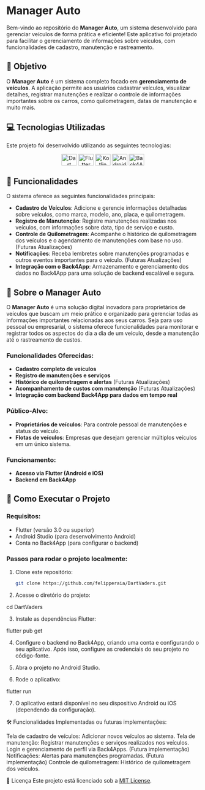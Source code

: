 # Manager Auto

Bem-vindo ao repositório do **Manager Auto**, um sistema desenvolvido para gerenciar veículos de forma prática e eficiente! Este aplicativo foi projetado para facilitar o gerenciamento de informações sobre veículos, com funcionalidades de cadastro, manutenção e rastreamento.

## 🎯 Objetivo

O **Manager Auto** é um sistema completo focado em **gerenciamento de veículos**. A aplicação permite aos usuários cadastrar veículos, visualizar detalhes, registrar manutenções e realizar o controle de informações importantes sobre os carros, como quilometragem, datas de manutenção e muito mais.

## 💻 Tecnologias Utilizadas

Este projeto foi desenvolvido utilizando as seguintes tecnologias:

<p align="center">
    <img align="center" height="30" width="40" alt="Dart" src="https://cdn.jsdelivr.net/gh/devicons/devicon/icons/dart/dart-original.svg">
    <img align="center" height="30" width="40" alt="Flutter" src="https://cdn.jsdelivr.net/gh/devicons/devicon/icons/flutter/flutter-original.svg">
    <img align="center" height="30" width="40" alt="Kotlin" src="https://cdn.jsdelivr.net/gh/devicons/devicon/icons/kotlin/kotlin-original.svg">
    <img align="center" height="30" width="40" alt="Android" src="https://cdn.jsdelivr.net/gh/devicons/devicon/icons/android/android-original.svg">
    <img align="center" height="30" width="40" alt="Back4App" src="https://cdn.jsdelivr.net/gh/devicons/devicon/icons/back4app/back4app-original.svg">
</p>

## 📂 Funcionalidades

O sistema oferece as seguintes funcionalidades principais:

- **Cadastro de Veículos**: Adicione e gerencie informações detalhadas sobre veículos, como marca, modelo, ano, placa, e quilometragem.
- **Registro de Manutenção**: Registre manutenções realizadas nos veículos, com informações sobre data, tipo de serviço e custo.
- **Controle de Quilometragem**: Acompanhe o histórico de quilometragem dos veículos e o agendamento de manutenções com base no uso. (Futuras Atualizações)
- **Notificações**: Receba lembretes sobre manutenções programadas e outros eventos importantes para o veículo. (Futuras Atualizações)
- **Integração com o Back4App**: Armazenamento e gerenciamento dos dados no Back4App para uma solução de backend escalável e segura.

## 📅 Sobre o Manager Auto

O **Manager Auto** é uma solução digital inovadora para proprietários de veículos que buscam um meio prático e organizado para gerenciar todas as informações importantes relacionadas aos seus carros. Seja para uso pessoal ou empresarial, o sistema oferece funcionalidades para monitorar e registrar todos os aspectos do dia a dia de um veículo, desde a manutenção até o rastreamento de custos.

### Funcionalidades Oferecidas:

- **Cadastro completo de veículos**
- **Registro de manutenções e serviços**
- **Histórico de quilometragem e alertas** (Futuras Atualizações)
- **Acompanhamento de custos com manutenção** (Futuras Atualizações)
- **Integração com backend Back4App para dados em tempo real**

### Público-Alvo:

- **Proprietários de veículos**: Para controle pessoal de manutenções e status do veículo.
- **Flotas de veículos**: Empresas que desejam gerenciar múltiplos veículos em um único sistema.

### Funcionamento:

- **Acesso via Flutter (Android e iOS)**
- **Backend em Back4App**

## 🚀 Como Executar o Projeto

### Requisitos:

- Flutter (versão 3.0 ou superior)
- Android Studio (para desenvolvimento Android)
- Conta no Back4App (para configurar o backend)

### Passos para rodar o projeto localmente:

1. Clone este repositório:

   ```bash
   git clone https://github.com/felipperaia/DartVaders.git

2. Acesse o diretório do projeto:

cd DartVaders

3. Instale as dependências Flutter:

flutter pub get

4. Configure o backend no Back4App, criando uma conta e configurando o seu aplicativo. Após isso, configure as credenciais do seu projeto no código-fonte.

5. Abra o projeto no Android Studio.

6. Rode o aplicativo:

flutter run

7. O aplicativo estará disponível no seu dispositivo Android ou iOS (dependendo da configuração).

🛠️ Funcionalidades Implementadas ou futuras implementações:

Tela de cadastro de veículos: Adicionar novos veículos ao sistema.
Tela de manutenção: Registrar manutenções e serviços realizados nos veículos.
Login e gerenciamento de perfil via Back4Apps.
(Futura implementação) Notificações: Alertas para manutenções programadas.
(Futura implementação) Controle de quilometragem: Histórico de quilometragem dos veículos.

📝 Licença
Este projeto está licenciado sob a [MIT License](https://opensource.org/licenses/MIT).
